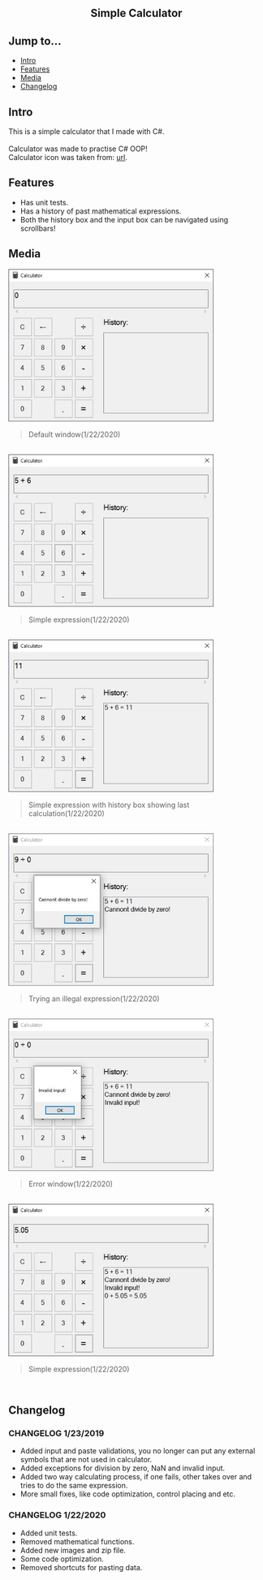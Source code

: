 <div align="center">
  <h2>Simple Calculator</h2>
</div>

## Jump to...

  - [Intro](#intro)
  - [Features](#features)
  - [Media](#media)
  - [Changelog](#changelog)

## <a name="Intro"></a>Intro

<p>This is a simple calculator that I made with C#.<br><br>
Calculator was made to practise C# OOP!<br>
Calculator icon was taken from:
<a href='https://icons8.com/icon/21/calculator' target='_blank'>url</a>.
</p>

## <a name="Features"></a>Features

<ul>
  <li>Has unit tests.</li>
  <li>Has a history of past mathematical expressions.</li>
  <li>Both the history box and the input box can be navigated using scrollbars!</li>  
</ul>

## <a name="Media"></a>Media

<a target="_blank" href="https://github.com/GintasS/Simple-Calculator/blob/master/images/Image1.JPG">
  <img src="https://github.com/GintasS/Simple-Calculator/blob/master/Images/Image1.JPG" height="300" style="max-width:100%;"></img>
</a>
<blockquote>Default window(1/22/2020)</blockquote>
<br>

<a target="_blank" href="https://github.com/GintasS/Simple-Calculator/blob/master/images/Image2.JPG">
  <img src="https://github.com/GintasS/Simple-Calculator/blob/master/Images/Image2.JPG" height="300" style="max-width:100%;"></img>
</a>
<blockquote>Simple expression(1/22/2020)</blockquote>
<br>

<a target="_blank" href="https://github.com/GintasS/Simple-Calculator/blob/master/images/Image3.JPG">
  <img src="https://github.com/GintasS/Simple-Calculator/blob/master/Images/Image3.JPG" height="300" style="max-width:100%;"></img>
</a>
<blockquote>Simple expression with history box showing last calculation(1/22/2020)</blockquote>
<br>

<a target="_blank" href="https://github.com/GintasS/Simple-Calculator/blob/master/images/Image4.JPG">
  <img src="https://github.com/GintasS/Simple-Calculator/blob/master/Images/Image4.JPG" height="300" style="max-width:100%;"></img>
</a>
<blockquote>Trying an illegal expression(1/22/2020)</blockquote>
<br>

<a target="_blank" href="https://github.com/GintasS/Simple-Calculator/blob/master/images/Image5.JPG">
  <img src="https://github.com/GintasS/Simple-Calculator/blob/master/Images/Image5.JPG" height="300" style="max-width:100%;"></img>
</a>
<blockquote>Error window(1/22/2020)</blockquote>
<br>

<a target="_blank" href="https://github.com/GintasS/Simple-Calculator/blob/master/images/Image6.JPG">
  <img src="https://github.com/GintasS/Simple-Calculator/blob/master/Images/Image6.JPG" height="300" style="max-width:100%;"></img>
</a>
<blockquote>Simple expression(1/22/2020)</blockquote>
<br>

## <a name="Changelog"></a>Changelog

<h3>CHANGELOG 1/23/2019</h3>
<ul>
  <li>Added input and paste validations, you no longer can put any external symbols that are not used in calculator.</li>
  <li>Added exceptions for division by zero, NaN and invalid input.</li>
  <li>Added two way calculating process, if one fails, other takes over and tries to do the same expression.</li>
  <li>More small fixes, like code optimization, control placing and etc.</li>
</ul>
<h3>CHANGELOG 1/22/2020</h3>
<ul>
  <li>Added unit tests.</li>
  <li>Removed mathematical functions.</li>
  <li>Added new images and zip file.</li>
  <li>Some code optimization.</li>
  <li>Removed shortcuts for pasting data.</li>
</ul>



